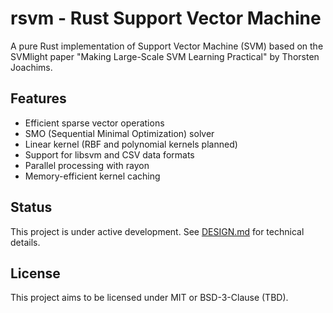 # rsvm - Rust Support Vector Machine

A pure Rust implementation of Support Vector Machine (SVM) based on the SVMlight paper "Making Large-Scale SVM Learning Practical" by Thorsten Joachims.

## Features

- Efficient sparse vector operations
- SMO (Sequential Minimal Optimization) solver
- Linear kernel (RBF and polynomial kernels planned)
- Support for libsvm and CSV data formats
- Parallel processing with rayon
- Memory-efficient kernel caching

## Status

This project is under active development. See [DESIGN.md](DESIGN.md) for technical details.

## License

This project aims to be licensed under MIT or BSD-3-Clause (TBD).